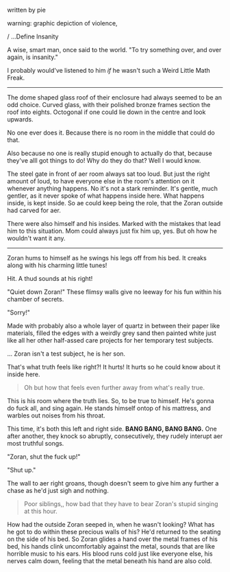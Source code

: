 written by pie 

warning: graphic depiction of violence, 

/  ...Define Insanity


A wise, smart man, once said to the world.
"To try something over, and over again, is insanity." 


I probably would've listened to him _if_ he wasn't such a Weird Little Math Freak. 
***

The dome shaped glass roof of their enclosure had always seemed to be an odd choice. Curved glass, with their polished bronze frames section the roof into eights. Octogonal if one could lie down in the centre and look upwards. 

No one ever does it. Because there is no room in the middle that could do that. 

Also because no one is really stupid enough to actually do that, because they've alll got things to do! Why do they do that? Well I would know.

The steel gate in front of aer room always sat too loud. But just the right amount of loud, to have everyone else in the room's attention on it whenever anything happens. No it's not a stark reminder. It's gentle, much gentler, as it never spoke of what happens inside here. What happens inside, is kept inside. So ae could keep being the role, that the Zoran outside had carved for aer. 

There were also himself and his insides. Marked with the mistakes that lead him to this situation. Mom could always just fix him up, yes. But oh how he wouldn't want it any. 

*** 
Zoran hums to himself as he swings his legs off from his bed. It creaks along with his charming little tunes! 

Hit. A thud sounds at his right! 

"Quiet down Zoran!" These flimsy walls give no leeway for his fun within his chamber of secrets. 

"Sorry!"

Made with probably also a whole layer of quartz in between their paper like materials, filled the edges with a weirdly grey sand then painted white just like all her other half-assed care projects for her temporary test subjects. 

... Zoran isn't a test subject, he is her son. 

That's what truth feels like right?! It hurts! It hurts so he could know about it inside here.

> Oh but how that feels even further away from what's really true. 

This is his room where the truth lies. So, to be true to himself. He's gonna do fuck all, and sing again. He stands himself ontop of his mattress, and warbles out noises from his throat. 

This time, it's both this left and right side. **BANG BANG, BANG BANG.** One after another, they knock so abruptly, consecutively, they rudely interupt aer most truthful songs. 

"Zoran, shut the fuck up!"

"Shut up." 

The wall to aer right groans, though doesn't seem to give him any further a chase as he'd just sigh and nothing. 

> Poor siblings,, how bad that they have to bear Zoran's stupid singing at this hour.

How had the outside Zoran seeped in, when he wasn't looking? What has he got to do within these precious walls of his? He'd returned to the seating on the side of his bed. So Zoran glides a hand over the metal frames of his bed, his hands clink uncomfortably against the metal, sounds that are like horrible music to his ears. His blood runs cold just like everyone else, his nerves calm down, feeling that the metal beneath his hand are also cold. 
